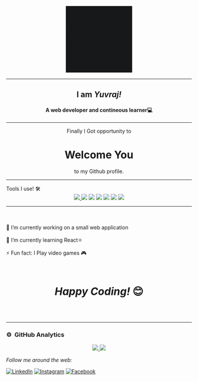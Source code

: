 <div align="center">
    <div class="col-md-12 text-center">
      <img height="180em" alt="Hello Developers!"  src="https://github.com/byuvraj/byuvraj/blob/main/NewWelcome.gif"/>
    </div>
  <hr>
  <h2><b> I am <i>Yuvraj!</i></b></h2>
  <h4>A web developer and contineous learner💻</h4>
</div>
<hr>
<div align="center">

  Finally I Got opportunity to<h1>Welcome You</h1>to my Github profile.<br>
  <hr/>
  <div align="Left">
    Tools I use! 🛠️<br/>
  </div>
    <a href="https://www.hackerrank.com/certificates/c0f8443e79e9"><img src="https://img.shields.io/badge/Python-darkred?style=for-the-badge&logo=python&logoColor=green"> </img></a>
    <img src="https://img.shields.io/badge/CPP-black?style=for-the-badge&logo=c&logoColor=blue"></img> 
    <img src="https://img.shields.io/badge/Javascript-blue?style=for-the-badge&logo=javascript&logoColor=yellow"> </img>
    <img src="https://img.shields.io/badge/CSharp-purple?style=for-the-badge&logo=csharp&logoColor=white"></img> 
    <img src="https://img.shields.io/badge/react-grey?style=for-the-badge&logo=react&logoColor=blue"></img> 
    <img src="https://img.shields.io/badge/flask-darkgreen?style=for-the-badge&logo=flask&logoColor=white"></img> 
    <img src="https://img.shields.io/badge/css-gray?style=for-the-badge&logo=css&logoColor=gray"></img>
    <br/> 
    <hr>
    <br/>
    <br/>
    <div align="left">
    🔭 I’m currently working on a small web application
    <br/>
    <br/>
    🌱 I’m currently learning React⚛️
    <br/>
    <br/>
    ⚡  Fun fact: I Play video games 🎮
</div>
<br>
<br>
<h1><i>Happy Coding!</i> 😊</h1>

</div>




</br>
</br>

---
### ⚙️ &nbsp;GitHub Analytics
<p align="center">
<a href="https://github.com/byuvraj">
  <img height="180em" src="https://github-readme-stats-eight-theta.vercel.app/api?username=byuvraj&show_icons=true&theme=dark&include_all_commits=true&count_private=true"/>
  <img height="180em" src="https://github-readme-stats-eight-theta.vercel.app/api/top-langs/?username=byuvraj&layout=compact&langs_count=8&theme=dark"/>
</a>
</p>
<i>Follow me around the web:</i><br>


<a target="_blank" href="https://www.linkedin.com/in/yuvraj-bhalekar" target="_blank"><img src="https://img.shields.io/badge/LinkedIn-%230077B5.svg?&style=flat-square&logo=linkedin&logoColor=white" alt="LinkedIn"></a>
<a target="_blank" href="https://www.instagram.com/er.yuvraj__" target="_blank"><img src="https://img.shields.io/badge/Instagram-%23E4405F.svg?&style=flat-square&logo=instagram&logoColor=white" alt="Instagram"></a>
<a target="_blank" href="https://www.facebook.com/yuvraj.bhalekar.16" target="_blank"><img src="https://img.shields.io/badge/Facebook-%231877F2.svg?&style=flat-square&logo=facebook&logoColor=white" alt="Facebook"></a>

</div>
